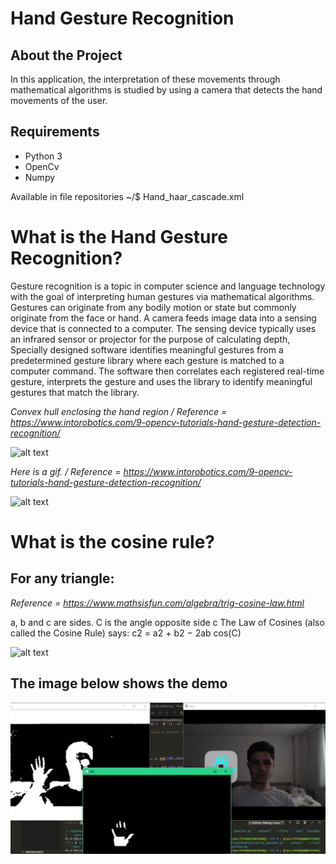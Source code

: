 # Hand Gesture Recognition

## About the Project

In this application, the interpretation of these movements through mathematical algorithms is studied by using a camera that detects the hand movements of the user.

## Requirements

* Python 3
* OpenCv
* Numpy


Available in file repositories
~/$ Hand_haar_cascade.xml

# What is the Hand Gesture Recognition?

Gesture recognition is a topic in computer science and language technology with the goal of interpreting human gestures via mathematical algorithms. Gestures can originate from any bodily motion or state but commonly originate from the face or hand. A camera feeds image data into a sensing device that is connected to a computer. The sensing device typically uses an infrared sensor or projector for the purpose of calculating depth,
Specially designed software identifies meaningful gestures from a predetermined gesture library where each gesture is matched to a computer command.
The software then correlates each registered real-time gesture, interprets the gesture and uses the library to identify meaningful gestures that match the library.

*Convex hull enclosing the hand region / Reference = https://www.intorobotics.com/9-opencv-tutorials-hand-gesture-detection-recognition/*

![alt text](http://www.intorobotics.com/wp-content/uploads/2013/11/pdoj-vfkd90skjvf0dvdfv0df000000004.png)

*Here is a gif. / Reference = https://www.intorobotics.com/9-opencv-tutorials-hand-gesture-detection-recognition/*

![alt text](http://www.intorobotics.com/wp-content/uploads/2013/11/dsfdstg-5rdg-003.gif)

# What is the cosine rule?

## For any triangle:

*Reference = https://www.mathsisfun.com/algebra/trig-cosine-law.html*

a, b and c are sides.
C is the angle opposite side c
The Law of Cosines (also called the Cosine Rule) says:
c2 = a2 + b2 − 2ab cos(C)

![alt text](https://www.mathsisfun.com/algebra/images/triangle-sides-angles.svg)

## The image below shows the demo

![alt text](https://github.com/BoraKis/Hand-Gesture-Recognition/blob/master/Image1.PNG)











